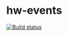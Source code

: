 # hw-events

[![Build status](https://ci.appveyor.com/api/projects/status/h0igh35w0ovy5mi2?svg=true)](https://ci.appveyor.com/project/OlyaMa/hw-events)




